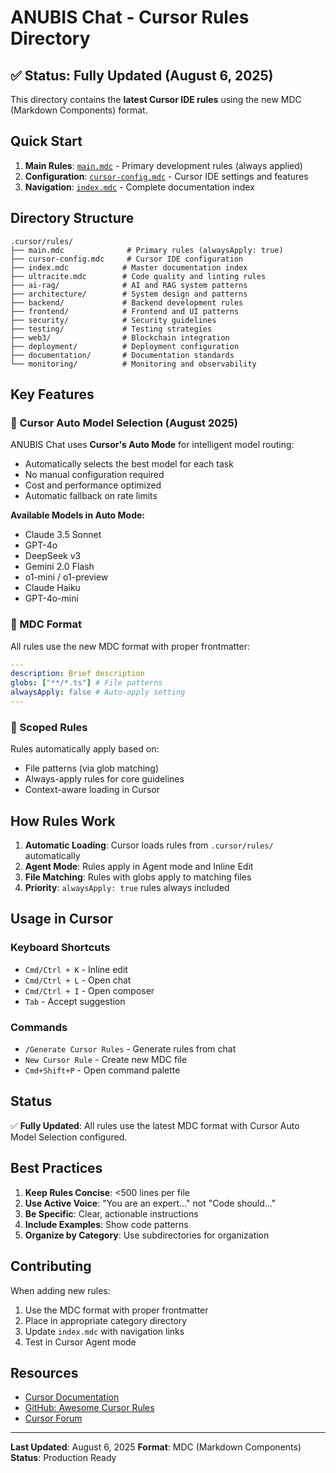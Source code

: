 # ANUBIS Chat - Cursor Rules Directory

## ✅ Status: Fully Updated (August 6, 2025)

This directory contains the **latest Cursor IDE rules** using the new MDC (Markdown Components) format.

## Quick Start

1. **Main Rules**: [`main.mdc`](./main.mdc) - Primary development rules (always applied)
2. **Configuration**: [`cursor-config.mdc`](./cursor-config.mdc) - Cursor IDE settings and features
3. **Navigation**: [`index.mdc`](./index.mdc) - Complete documentation index

## Directory Structure

```
.cursor/rules/
├── main.mdc              # Primary rules (alwaysApply: true)
├── cursor-config.mdc     # Cursor IDE configuration
├── index.mdc            # Master documentation index
├── ultracite.mdc        # Code quality and linting rules
├── ai-rag/              # AI and RAG system patterns
├── architecture/        # System design and patterns
├── backend/             # Backend development rules
├── frontend/            # Frontend and UI patterns
├── security/            # Security guidelines
├── testing/             # Testing strategies
├── web3/                # Blockchain integration
├── deployment/          # Deployment configuration
├── documentation/       # Documentation standards
└── monitoring/          # Monitoring and observability
```

## Key Features

### 🤖 Cursor Auto Model Selection (August 2025)

ANUBIS Chat uses **Cursor's Auto Mode** for intelligent model routing:

- Automatically selects the best model for each task
- No manual configuration required
- Cost and performance optimized
- Automatic fallback on rate limits

**Available Models in Auto Mode:**

- Claude 3.5 Sonnet
- GPT-4o
- DeepSeek v3
- Gemini 2.0 Flash
- o1-mini / o1-preview
- Claude Haiku
- GPT-4o-mini

### 📝 MDC Format

All rules use the new MDC format with proper frontmatter:

```yaml
---
description: Brief description
globs: ["**/*.ts"] # File patterns
alwaysApply: false # Auto-apply setting
---
```

### 🎯 Scoped Rules

Rules automatically apply based on:

- File patterns (via glob matching)
- Always-apply rules for core guidelines
- Context-aware loading in Cursor

## How Rules Work

1. **Automatic Loading**: Cursor loads rules from `.cursor/rules/` automatically
2. **Agent Mode**: Rules apply in Agent mode and Inline Edit
3. **File Matching**: Rules with globs apply to matching files
4. **Priority**: `alwaysApply: true` rules always included

## Usage in Cursor

### Keyboard Shortcuts

- `Cmd/Ctrl + K` - Inline edit
- `Cmd/Ctrl + L` - Open chat
- `Cmd/Ctrl + I` - Open composer
- `Tab` - Accept suggestion

### Commands

- `/Generate Cursor Rules` - Generate rules from chat
- `New Cursor Rule` - Create new MDC file
- `Cmd+Shift+P` - Open command palette

## Status

✅ **Fully Updated**: All rules use the latest MDC format with Cursor Auto Model Selection configured.

## Best Practices

1. **Keep Rules Concise**: <500 lines per file
2. **Use Active Voice**: "You are an expert..." not "Code should..."
3. **Be Specific**: Clear, actionable instructions
4. **Include Examples**: Show code patterns
5. **Organize by Category**: Use subdirectories for organization

## Contributing

When adding new rules:

1. Use the MDC format with proper frontmatter
2. Place in appropriate category directory
3. Update `index.mdc` with navigation links
4. Test in Cursor Agent mode

## Resources

- [Cursor Documentation](https://docs.cursor.com)
- [GitHub: Awesome Cursor Rules](https://github.com/PatrickJS/awesome-cursorrules)
- [Cursor Forum](https://forum.cursor.com)

---

**Last Updated**: August 6, 2025
**Format**: MDC (Markdown Components)
**Status**: Production Ready
